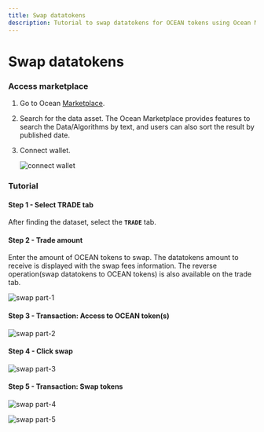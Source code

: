 ```yaml
---
title: Swap datatokens
description: Tutorial to swap datatokens for OCEAN tokens using Ocean Market
---
```


# Swap datatokens

### Access marketplace

1. Go to Ocean [Marketplace](https://v4.market.oceanprotocol.com/).
2. Search for the data asset. The Ocean Marketplace provides features to search the Data/Algorithms by text, and users can also sort the result by published date.
3.  Connect wallet.

    <img src="../building-with-ocean/images/marketplace/consume-connect-wallet.png" alt="connect wallet" data-size="original">

### Tutorial

#### Step 1 - Select TRADE tab

After finding the dataset, select the **`TRADE`** tab.

#### Step 2 - Trade amount

Enter the amount of OCEAN tokens to swap. The datatokens amount to receive is displayed with the swap fees information. The reverse operation(swap datatokens to OCEAN tokens) is also available on the trade tab.

![swap part-1](../building-with-ocean/images/marketplace/Swap-1.png)

#### Step 3 - Transaction: Access to OCEAN token(s)

![swap part-2](../building-with-ocean/images/marketplace/Swap-2.png)

#### Step 4 - Click swap

![swap part-3](../building-with-ocean/images/marketplace/Swap-3.png)

#### Step 5 - Transaction: Swap tokens

![swap part-4](../building-with-ocean/images/marketplace/Swap-4.png)

![swap part-5](../building-with-ocean/images/marketplace/Swap-5.png)
